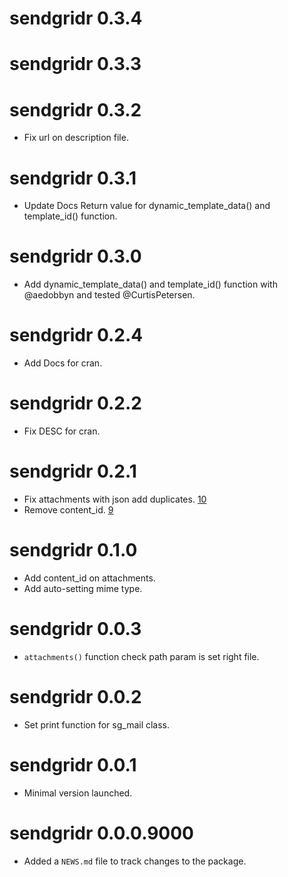 # sendgridr 0.3.4

# sendgridr 0.3.3

# sendgridr 0.3.2

* Fix url on description file.

# sendgridr 0.3.1

* Update Docs Return value for dynamic_template_data() and template_id() function.

# sendgridr 0.3.0

* Add dynamic_template_data() and template_id() function with @aedobbyn and tested @CurtisPetersen.

# sendgridr 0.2.4

* Add Docs for cran.

# sendgridr 0.2.2

* Fix DESC for cran.

# sendgridr 0.2.1

* Fix attachments with json add duplicates. [10](https://github.com/mrchypark/sendgridr/issues/10)
* Remove content_id. [9](https://github.com/mrchypark/sendgridr/issues/9)

# sendgridr 0.1.0

* Add content_id on attachments.
* Add auto-setting mime type.

# sendgridr 0.0.3

* `attachments()` function check path param is set right file.

# sendgridr 0.0.2

* Set print function for sg_mail class.

# sendgridr 0.0.1

* Minimal version launched.

# sendgridr 0.0.0.9000

* Added a `NEWS.md` file to track changes to the package.

